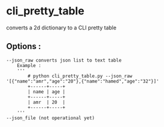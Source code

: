# cli_pretty_table
 converts a 2d dictionary to a CLI pretty table 
## Options : 
    --json_raw converts json list to text table 
        Example : 
        '''
            # python cli_pretty_table.py --json_raw '[{"name":"amr","age":"20"},{"name":"hamed","age":"32"}]'
            +------+-----+
            | name | age |
            +------+-----+
            | amr  | 20  |
            +------+-----+
        '''
    --json_file (not operational yet)
